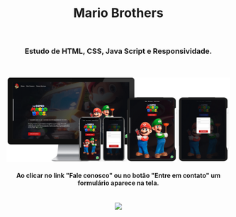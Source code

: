 <h1 align="center">
  Mario Brothers</h1>
<br>
<h3 align="center">Estudo de HTML, CSS, Java Script e Responsividade.</h3>
<br>
<br>

<div align="center">
  <img width="800px" src="https://github.com/feliperyo/mario-brothers/blob/master/assets/mockup.png?raw=true"/>
</div>
<h4 align="center">Ao clicar no link "Fale conosco" ou no botão "Entre em contato" um formulário aparece na tela.</h4>
<br>
<div align="center">
<a href="https://feliperyo.github.io/mario-brothers/" target="_blank"><img src="https://img.shields.io/website-up-down-green-red/http/monip.org.svg"></a>
</div>
